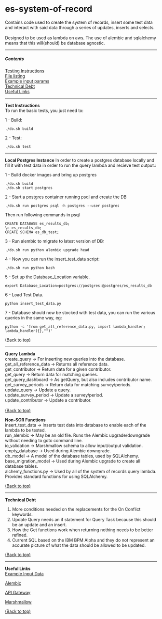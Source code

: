 # es-system-of-record 

<a id='top'>

Contains code used to create the system of records, insert some test data and interact 
with said data through a series of updates, inserts and selects.<br><br>
Designed to be used as lambda on aws. The use of alembic and sqlalchemy means that this
 will(should) be database agnostic.
<hr>

##### Contents
[Testing Instructions](#test)<br>
[File listing](#files)<br>
[Example input params](#input)<br>
[Technical Debt](#td)<br>
[Useful Links](#links)<br>


<hr>

**Test Instructions** <br>
<a id='test'>
To run the basic tests, you just need to:

1 - Build:

```
./do.sh build
```
2 - Test:

```
./do.sh test
```
<hr>

**Local Postgres Instance**
In order to create a postgres database locally and fill it with test data in order to 
run the query lambda and recieve test output.:


1 - Build docker images and bring up postgres
```
./do.sh build
./do.sh start postgres
```
2 - Start a postgres container running psql and create the DB
```
./do.sh run postgres psql -h postgres --user postgres
```
Then run following commands in psql
```
CREATE DATABASE es_results_db;
\c es_results_db;
CREATE SCHEMA es_db_test;
```
3 - Run alembic to migrate to latest version of DB:
```
./do.sh run python alembic upgrade head
```
4 - Now you can run the insert_test_data script:
```buildoutcfg
./do.sh run python bash
```
5 - Set up the Database_Location variable.
```
export Database_Location=postgres://postgres:@postgres/es_results_db
```
6 - Load Test Data.
```
python insert_test_data.py
```
7 - Database should now be stocked with test data, you can run the various queries in the 
same way, eg:
```
python -c 'from get_all_reference_data.py, import lambda_handler; lambda_handler({},"")'
```

[(Back to top)](#top)
<hr>
<a id='files'>

**Query Lambda** <br>
create_query -> For inserting new queries into the database.<br>
get_all_reference_data -> Returns all reference data.<br>
get_contributor -> Return data for a given contributor.<br>
get_query -> Return data for matching queries.<br>
get_query_dashboard -> As getQuery, but also includes contributor name.<br>
get_survey_periods -> Return data for matching survey/periods.<br>
update_query -> Update a query.<br>
update_survey_period -> Update a survey/period.<br>
update_contributor -> Update a contributor.<br>
<br>
[(Back to top)](#top)

**Non-SOR Functions**<br>
insert_test_data -> Inserts test data into database to enable each of the lambda to be 
tested.<br>
run_alembic -> May be an old file. Runs the Alembic upgrade/downgrade without needing 
to goto command line.<br>
io_validation -> Marshmallow schema to allow input/output validation.<br>
empty_database -> Used during Alembic downgrade.<br>
db_model -> A model of the database tables, used by SQLAlchemy.<br>
base_migration_model -> Used during Alembic upgrade to create all database tables.<br>
alchemy_functions.py -> Used by all of the system of records query lambda. Provides 
standard functions for using SQLAlchemy.<br>

[(Back to top)](#top)

<hr>

**Technical Debt** <a id='td'>
1) More conditions needed on the replacements for the On Conflict keywords.
2) Update Query needs an if statement for Query Task because this should be an update and an insert.
3) How the Get functions work when returning nothing needs to be better refined.
4) Current SQL based on the IBM BPM Alpha and they do not represent an accurate picture of what the data should be allowed to be updated.

[(Back to top)](#top)

<hr>

**Useful Links** <a id='links'>
<br>
[Example Input Data](./ExampleInput.md)

[Alembic](https://collaborate2.ons.gov.uk/confluence/pages/viewpage.action?spaceKey=ESD&title=Alembic+Migrations) 

[API Gateway](https://collaborate2.ons.gov.uk/confluence/display/ESD/AWS+API+Gateway)

[Marshmallow](https://collaborate2.ons.gov.uk/confluence/display/ESD/Marshmallow)

[(Back to top)](#top)

